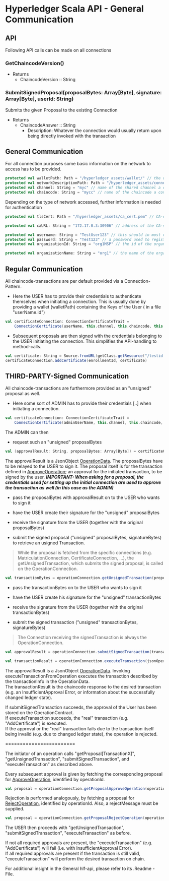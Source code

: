 # <a id="General Communication" /> Hyperledger Scala API - General Communication

## API
Following API calls can be made on all connections

### GetChaincodeVersion()
- Returns 
    - ChaincodeVersion :: String 

### SubmitSignedProposal(proposalBytes: Array[Byte], signature: Array[Byte], userId: String)
Submits the given Proposal to the existing Connection
- Returns
    -  ChaincodeAnswer :: String 
        - Description: Whatever the connection would usually return upon being directly invoked with the transaction

## General Communication
For all connection purposes some basic information on the network to access has to be provided.
```scala
protected val walletPath: Path = "/hyperledger_assets/wallet/" // the directory containing your certificates.
protected val networkDescriptionPath: Path = "/hyperledger_assets/connection_profile.yaml" // the file describing the existing network.
protected val channel: String = "myc" // name of the shared channel a connection is requested for.
protected val chaincode: String = "mycc" // name of the chaincode a connection is requested for.
```

Depending on the type of network accessed, further information is needed for authentication
```scala
protected val tlsCert: Path = "/hyperledger_assets/ca_cert.pem" // CA-certificate to have your client validate that the server you are talking to is actually the CA.

protected val caURL: String = "172.17.0.3:30906" // address of the CA-server.

protected val username: String = "TestUser123" // this should in most cases be the name of the .id file in your wallet directory.
protected val password: String = "Test123" // a password used to register a user and receive/set a certificate for said user when enrolling.
protected val organizationId: String = "org1MSP" // the id of the organization the user belongs to.

protected val organizationName: String = "org1" // the name of the organization the user belongs to.

```

## Regular Communication
All chaincode-transactions are per default provided via a Connection-Pattern.
- Here the USER has to provide their credentials to authenticate themselves when initiating a connection.
    This is usually done by providing a wallet (walletPath) containing the Keys of the User ( in a file "userName.id")
```scala
val certificateConnection: ConnectionCertificateTrait = 
    ConnectionCertificate(userName, this.channel, this.chaincode, this.walletPath, this.networkDescriptionPath)
```
- Subsequent proposals are then signed with the credentials belonging to the USER initiating the connection.
    This simplifies the API-handling to method-calls.
```scala
val certificate: String = Source.fromURL(getClass.getResource("/testid.csr")).mkString
certificateConnection.addCertificate(enrollmentId, certificate)
```

## THIRD-PARTY-Signed Communication
All chaincode-transactions are furthermore provided as an "unsigned" proposal as well.

- Here some sort of ADMIN has to provide their credentials [..] when initiating a connection.
```scala
val certificateConnection: ConnectionCertificateTrait = 
    ConnectionCertificate(adminUserName, this.channel, this.chaincode, this.adminWalletPath, this.networkDescriptionPath)
```
The ADMIN can then 
- request such an "unsigned" proposalBytes
```scala
val (approvalResult: String, proposalBytes: Array[Byte]) = certificateConnection.getProposalAddCertificate(userCertificate, enrollmentId, certificate)
```
The approvalResult is a JsonObject [OperationData](../chaincode/operation.md#OperationData).
The proposalBytes have to be relayed to the USER to sign it. The proposal itself is for the transaction defined in [ApproveOperation](./operation.md#ApproveOperation); an approval for the initiated transaction, to be signed by the user.
**_IMPORTANT: When asking for a proposal, the credentials used for setting up the initial connection are used to approve the transaction as well (in this case as the ADMIN)_**

- pass the proposalBytes with approvalResult on to the USER who wants to sign it
- have the USER create their signature for the "unsigned" proposalBytes
- receive the signature from the USER (together with the original proposalBytes)

- submit the signed proposal ("unsigned" proposalBytes, signatureBytes) to retrieve an usigned Transaction.
> While the proposal is fetched from the specific connections (e.g. MatriculationConnection, CertificateConnection, ...), the getUnsignedTransaction, which submits the signed proposal, is called on the OperationConnection.
```scala
val transactionBytes = operationConnection.getUnsignedTransaction(proposalBytes: Array[Byte], signatureBytes: Array[Byte])
```

- pass the transactionBytes on to the USER who wants to sign it
- have the USER create his signature for the "unsigned" transactionBytes
- receive the signature from the USER (together with the original transactionBytes)

- submit the signed transaction ("unsigned" transactionBytes, signatureBytes)
>The Connection receiving the signedTransaction is always the OperationConnection.
```scala
val approvalResult = operationConnection.submitSignedTransaction(transactionBytes: Array[Byte], signatureBytes: Array[Byte])

val transactionResult = operationConnection.executeTransaction(jsonOperationData: String)
```
The approvalResult is a JsonObject [OperationData](../chaincode/operation.md#OperationData). Invoking executeTransactionFromOperation executes the transaction described by the transactionInfo in the OperationData.  
The transactionResult is the chaincode response to the desired transaction
(e.g. an InsufficientApproval Error, or information about the successfully changed ledger state).

If submitSignedTransaction succeeds, the approval of the User has been stored on the OperationContract.  
If executeTransaction succeeds, the "real" transaction (e.g. "AddCertificate") is executed.  
If the approval or the "real" transaction fails due to the transaction itself being invalid (e.g. due to changed ledger state), the operation is rejected.

========================  

The initiator of an operation calls "getProposal[TransactionX]", "getUnsignedTransaction", "submitSignedTransaction", and "executeTransaction" as described above.

Every subsequent approval is given by fetching the corresponding proposal for [ApproveOperation](./operation.md#ApproveOperation), identified by operationId.
```scala
val proposal = operationConnection.getProposalApproveOperation(operationId: String)
```
Rejection is performed analogously, by fetching a proposal for [RejectOperation](./operation.md#RejectOperation), identified by operationId. Also, a rejectMessage must be supplied.
```scala
val proposal = operationConnection.getProposalRejectOperation(operationId: String, rejectMessage: String)
```

The USER then proceeds with "getUnsignedTransaction", "submitSignedTransaction", "executeTransaction" as before.

If not all required approvals are present, the "executeTransaction" (e.g. "AddCertificate") will fail (i.e. with InsufficientApproval Error).  
If all required approvals are present if the transaction is still valid, "executeTransaction" will perform the desired transaction on chain.

For additional insight in the General hlf-api, please refer to its .Readme - File.
